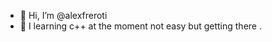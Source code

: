 - 👋 Hi, I’m @alexfreroti
- 👀 I learning c++ at the moment not easy but getting there .
<!---
alexfreroti/alexfreroti is a ✨ special ✨ repository because its `README.md` (this file) appears on your GitHub profile.
You can click the Preview link to take a look at your changes.
--->
